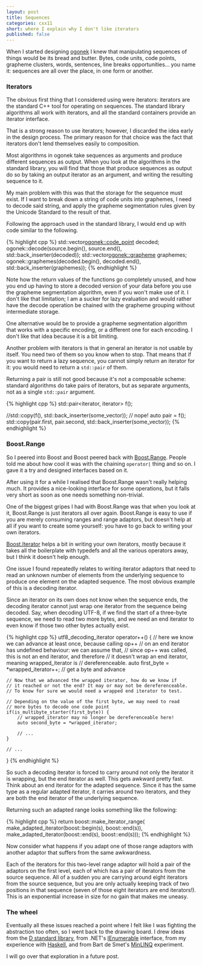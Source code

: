 ```yaml
---
layout: post
title: Sequences
categories: cxx11
short: where I explain why I don't like iterators
published: false
---
```


When I started designing [ogonek] I knew that manipulating sequences of things
would be its bread and butter. Bytes, code units, code points, grapheme
clusters, words, sentences, line breaks opportunities... you name it: sequences
are all over the place, in one form or another.

### Iterators

The obvious first thing that I considered using were iterators: iterators are
the standard C++ tool for operating on sequences. The standard library
algorithms all work with iterators, and all the standard containers provide an
iterator interface.

That is a strong reason to use iterators; however, I discarded the idea early in
the design process. The primary reason for that choice was the fact that
iterators don't lend themselves easily to composition.

Most algorithms in ogonek take sequences as arguments and produce different
sequences as output.  When you look at the algorithms in the standard library,
you will find that those that produce sequences as output do so by taking an
output iterator as an argument, and writing the resulting sequence to it.

My main problem with this was that the storage for the sequence must exist. If I
want to break down a string of code units into graphemes, I need to decode said
string, and apply the grapheme segmentation rules given by the Unicode Standard
to the result of that.

Following the approach used in the standard library, I would end up with code
similar to the following.

{% highlight cpp %}
std::vector<ogonek::code_point> decoded;
ogonek::decode<encoding>(source.begin(), source.end(), std::back_inserter(decoded));
std::vector<ogonek::grapheme> graphemes;
ogonek::graphemes(decoded.begin(), decoded.end(), std::back_inserter(graphemes));
{% endhighlight %}

Note how the return values of the functions go completely unused, and how you
end up having to store a decoded version of your data before you use the
grapheme segmentation algorithm, even if you won't make use of it. I don't like
that limitation; I am a sucker for lazy evaluation and would rather have the
decode operation be chained with the grapheme grouping without intermediate
storage.

One alternative would be to provide a grapheme segmentation algorithm
that works with a specific encoding, or a different one for each encoding.
I don't like that idea because it is a bit limiting.

Another problem with iterators is that in general an iterator is not usable by
itself.  You need two of them so you know when to stop. That means that if you
want to return a lazy sequence, you cannot simply return an iterator for it: you
would need to return a `std::pair` of them.

Returning a pair is still not good because it's not a composable scheme:
standard algorithms do take pairs of iterators, but as separate arguments, not
as a single `std::pair` argument.

{% highlight cpp %}
std::pair<iterator, iterator> f();

//std::copy(f(), std::back_inserter(some_vector)); // nope!
auto pair = f();
std::copy(pair.first, pair.second, std::back_inserter(some_vector));
{% endhighlight %}

### Boost.Range

So I peered into Boost and Boost peered back with [Boost.Range]. People told me
about how cool it was with the chaining `operator|` thing and so on. I gave it a
try and designed interfaces based on it.

After using it for a while I realised that Boost.Range wasn't really helping
much. It provides a nice-looking interface for some operations, but it falls
very short as soon as one needs something non-trivial.

One of the biggest gripes I had with Boost.Range was that when you look at it,
Boost.Range is just iterators all over again. Boost.Range is easy to use if you
are merely consuming ranges and range adaptors, but doesn't help at all if you
want to create some yourself: you have to go back to writing your own iterators.

[Boost.Iterator] helps a bit in writing your own iterators, mostly because it
takes all the boilerplate with typedefs and all the various operators away, but
I think it doesn't help enough.

One issue I found repeatedly relates to writing iterator adaptors that need to
read an unknown number of elements from the underlying sequence to produce one
element on the adapted sequence. The most obvious example of this is a decoding
iterator.

Since an iterator on its own does not know when the sequence ends, the decoding
iterator cannot just wrap one iterator from the sequence being decoded. Say,
when decoding UTF-8, if we find the start of a three-byte sequence, we need to
read two more bytes, and we need an end iterator to even know if those two other
bytes actually exist.

{% highlight cpp %}
utf8_decoding_iterator operator++() {
    // here we know we can advance at least once, because calling op++
    // on an end iterator has undefined behaviour: we can assume that,
    // since op++ was called, this is not an end iterator, and therefore
    // it doesn't wrap an end iterator, meaning wrapped_iterator is
    // dereferenceable.
    auto first_byte = *wrapped_iterator++; // get a byte and advance

    // Now that we advanced the wrapped iterator, how do we know if
    // it reached or not the end? It may or may not be dereferenceable.
    // To know for sure we would need a wrapped end iterator to test.

    // Depending on the value of the first byte, we may need to read
    // more bytes to decode one code point
    if(is_multibyte_starter(first_byte)) {
        // wrapped_iterator may no longer be dereferenceable here!
        auto second_byte = *wrapped_iterator;

        // ...
    }

    // ...
}
{% endhighlight %}

So such a decoding iterator is forced to carry around not only the iterator it
is wrapping, but the end iterator as well. This gets awkward pretty fast. Think
about an end iterator for the adapted sequence. Since it has the same type as a
regular adapted iterator, it carries around two iterators, and they are both the
end iterator of the underlying sequence.

Returning such an adapted range looks something like the following:

{% highlight cpp %}
return boost::make_iterator_range(
    make_adapted_iterator(boost::begin(s), boost::end(s)),
    make_adapted_iterator(boost::end(s), boost::end(s)));
{% endhighlight %}

Now consider what happens if you adapt one of those range adaptors with another
adaptor that suffers from the same awkwardness.

Each of the iterators for this two-level range adaptor will hold a pair of the
adaptors on the first level, each of which has a pair of iterators from the
source sequence. All of a sudden you are carrying around eight iterators from
the source sequence, but you are only actually keeping track of two positions in
that sequence (seven of those eight iterators are end iterators!). This is an
exponential increase in size for no gain that makes me uneasy.

### The wheel

Eventually all these issues reached a point where I felt like I was fighting the
abstraction too often, so I went back to the drawing board. I drew ideas from
the [D standard library][phobos], from .NET's [IEnumerable] interface, from my
experience with [Haskell][Data.List], and from Bart de Smet's [MinLINQ]
experiment.

I will go over that exploration in a future post.

 [ogonek]: http://github.com/rmartinho/ogonek
 [Boost.Range]: http://www.boost.org/libs/range/doc/html/index.html
 [Boost.Iterator]: http://www.boost.org/libs/iterator/doc/index.html
 [taussig]: http://github.com/rmartinho/taussig
 [phobos]: http://dlang.org/phobos/std_range.html
 [IEnumerable]: http://msdn.microsoft.com/en-us/library/9eekhta0.aspx
 [Data.List]: http://www.haskell.org/ghc/docs/latest/html/libraries/base/Data-List.html
 [MinLINQ]: http://bartdesmet.net/blogs/bart/archive/2010/01/01/the-essence-of-linq-minlinq.aspx
